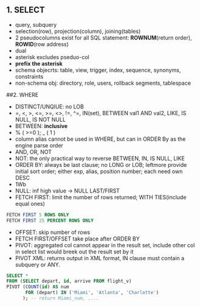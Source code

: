 ## 1. SELECT
- query, subquery
- selection(row), projection(column), joining(tables)
- 2 pseudocolumns exist for all SQL statement: **ROWNUM**(return order), **ROWID**(row address)
- dual
- asterisk excludes pseduo-col
- **prefix the asterisk**
- schema objecrts: table, view, trigger, index, sequence, synonyms, constraints
- non-schema obj: directory, role, users, rollback segments, tablespace

##2. WHERE
- DISTINCT/UNQIUE: no LOB
- =, <, >, <=, >=, <>, !=, ^=, IN(set), BETWEEN val1 AND val2, LIKE, IS NULL, IS NOT NULL
- BETWEEN: **inclusive**
- % ( >=0 ); _ ( 1 )
- column alias cannot be used in WHERE, but can in ORDER By as the engine parse order
- AND, OR, NOT
- NOT: the only practical way to reverse BETWEEN, IN, IS NULL, LIKE
- ORDER BY: always be last clause; no LONG or LOB; leftmore provide initial sort order; either exp, alias, position number; each need own DESC
- 1Wb
- NULL: inf high value -> NULL LAST/FIRST
- FETCH FIRST: limit the number of rows returned; WITH TIES(include equal ones)
```sql
FETCH FIRST 5 ROWS ONLY
FETCH FIRST 25 PERCENT ROWS ONLY
```
- OFFSET: skip number of rows
- FETCH FIRST/OFFSET take place after ORDER BY
- PIVOT: aggregated col cannot appear in the result set, include other col in select list would breek out the result set by it
- PIVOT XML: returns output in XML format, IN clause must contain a subquery or ANY.
```sql
SELECT * 
FROM (SELECT depart, id, arrive FROM flight_v)
PIVOT (COUNT(id) AS num
       FOR (depart) IN ('Miami', 'Atlanta', 'Charlotte')
      ); -- return Miami_num, ....
```

